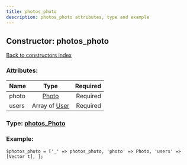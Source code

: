 ```yaml
---
title: photos_photo
description: photos_photo attributes, type and example
---
```

## Constructor: photos\_photo  
[Back to constructors index](index.md)



### Attributes:

| Name     |    Type       | Required |
|----------|:-------------:|---------:|
|photo|[Photo](../types/Photo.md) | Required|
|users|Array of [User](../types/User.md) | Required|



### Type: [photos\_Photo](../types/photos_Photo.md)


### Example:

```
$photos_photo = ['_' => photos_photo, 'photo' => Photo, 'users' => [Vector t], ];
```